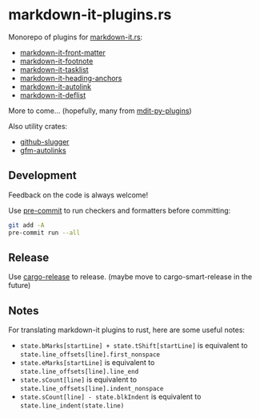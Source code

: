 # markdown-it-plugins.rs

Monorepo of plugins for [markdown-it.rs](https://crates.io/crates/markdown-it):

- [markdown-it-front-matter](crates/front_matter/README.md)
- [markdown-it-footnote](crates/footnote/README.md)
- [markdown-it-tasklist](crates/tasklist/README.md)
- [markdown-it-heading-anchors](crates/heading_anchors/README.md)
- [markdown-it-autolink](crates/autolink/README.md)
- [markdown-it-deflist](crates/deflist/README.md)

More to come... (hopefully, many from [mdit-py-plugins](https://github.com/executablebooks/mdit-py-plugins))

Also utility crates:

- [github-slugger](crates/github_slugger/README.md)
- [gfm-autolinks](crates/gfm_autolinks/README.md)

## Development

Feedback on the code is always welcome!

Use [pre-commit](https://pre-commit.com/) to run checkers and formatters before committing:

```bash
git add -A
pre-commit run --all
```

## Release

Use [cargo-release](https://github.com/crate-ci/cargo-release) to release.
(maybe move to cargo-smart-release in the future)

## Notes

For translating markdown-it plugins to rust, here are some useful notes:

- `state.bMarks[startLine] + state.tShift[startLine]` is equivalent to `state.line_offsets[line].first_nonspace`
- `state.eMarks[startLine]` is equivalent to `state.line_offsets[line].line_end`
- `state.sCount[line]` is equivalent to `state.line_offsets[line].indent_nonspace`
- `state.sCount[line] - state.blkIndent` is equivalent to `state.line_indent(state.line)`
